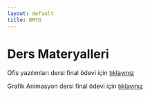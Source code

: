 ```yaml
---
layout: default
title: BMYO
---
```


#  Ders Materyalleri

Ofis yazılımları dersi final ödevi için
[tıklayınız](https://docs.google.com/a/bil.omu.edu.tr/uc?authuser=0&id=0B5WGtCyvaTupWlBJZGVVRFRISnM&export=download)

Grafik Animasyon dersi final ödevi için
[tıklayınız](https://docs.google.com/a/bil.omu.edu.tr/uc?authuser=0&id=0B5WGtCyvaTupdGZoOGRzUTRXVG8&export=download)

